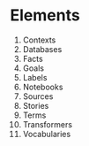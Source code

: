 # Elements

1. Contexts
2. Databases
3. Facts
4. Goals
5. Labels
6. Notebooks
7. Sources
8. Stories
9. Terms
10. Transformers
11. Vocabularies